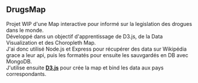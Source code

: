 ## DrugsMap

Projet WIP d'une Map interactive pour informé sur la legislation des drogues dans le monde.  
Développé dans un objectif d'apprentissage de D3.js, de la Data Visualization et des Choropleth Map.  
J'ai donc utilisé Node.js et Express pour récupérer des data sur Wikipédia grace a leur api, puis les formatés pour ensuite les sauvgardés en DB avec MongoDB.  
J'utilise ensuite **[D3.js](https://d3js.org)** pour crée la map et bind les data aux pays correspondants.
